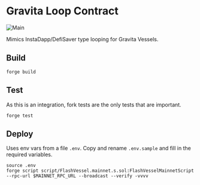# Gravita Loop Contract

![Main](https://github.com/hmmdeif/gravita-vessel-loop/actions/workflows/test.yml/badge.svg)

Mimics InstaDapp/DefiSaver type looping for Gravita Vessels.

## Build

`forge build`

## Test

As this is an integration, fork tests are the only tests that are important.

`forge test`

## Deploy

Uses env vars from a file `.env`. Copy and rename `.env.sample` and fill in the required variables.

```
source .env
forge script script/FlashVessel.mainnet.s.sol:FlashVesselMainnetScript --rpc-url $MAINNET_RPC_URL --broadcast --verify -vvvv
```